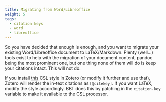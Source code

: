 ```yaml
---
title: Migrating from Word/Libreoffice
weight: 5
tags:
  - citation keys
  - word
  - libreoffice
---
```


So you have decided that enough is enough, and you want to migrate
your existing Word/Libreoffice document to LaTeX/Markdown. Plenty
(well...) tools exist to help with the migration of your document
content, pandoc being the most prominent one, but one thing none
of them will do is keep your citations intact. This will not do.

If you install [this](better-bibtex-citekeys.csl) CSL style in
Zotero (or modify it further and use that), Zotero will render the
in-text citations as `[@citekey]`. If you want LaTeX, modify the
style accordingly. BBT does this by patching in the `citation-key`
variable to make it available to the CSL processor.

